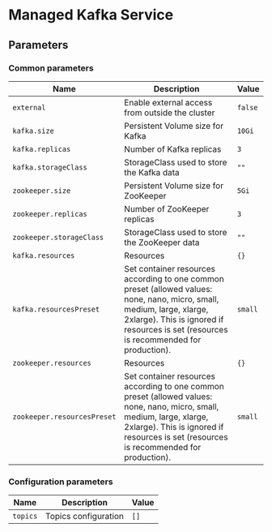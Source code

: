 # Managed Kafka Service

## Parameters

### Common parameters

| Name                        | Description                                                                                                                                                                                                       | Value   |
| --------------------------- | ----------------------------------------------------------------------------------------------------------------------------------------------------------------------------------------------------------------- | ------- |
| `external`                  | Enable external access from outside the cluster                                                                                                                                                                   | `false` |
| `kafka.size`                | Persistent Volume size for Kafka                                                                                                                                                                                  | `10Gi`  |
| `kafka.replicas`            | Number of Kafka replicas                                                                                                                                                                                          | `3`     |
| `kafka.storageClass`        | StorageClass used to store the Kafka data                                                                                                                                                                         | `""`    |
| `zookeeper.size`            | Persistent Volume size for ZooKeeper                                                                                                                                                                              | `5Gi`   |
| `zookeeper.replicas`        | Number of ZooKeeper replicas                                                                                                                                                                                      | `3`     |
| `zookeeper.storageClass`    | StorageClass used to store the ZooKeeper data                                                                                                                                                                     | `""`    |
| `kafka.resources`           | Resources                                                                                                                                                                                                         | `{}`    |
| `kafka.resourcesPreset`     | Set container resources according to one common preset (allowed values: none, nano, micro, small, medium, large, xlarge, 2xlarge). This is ignored if resources is set (resources is recommended for production). | `small` |
| `zookeeper.resources`       | Resources                                                                                                                                                                                                         | `{}`    |
| `zookeeper.resourcesPreset` | Set container resources according to one common preset (allowed values: none, nano, micro, small, medium, large, xlarge, 2xlarge). This is ignored if resources is set (resources is recommended for production). | `small` |

### Configuration parameters

| Name     | Description          | Value |
| -------- | -------------------- | ----- |
| `topics` | Topics configuration | `[]`  |
